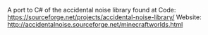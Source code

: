 A port to C# of the accidental noise library found at 
Code: https://sourceforge.net/projects/accidental-noise-library/
Website: http://accidentalnoise.sourceforge.net/minecraftworlds.html
